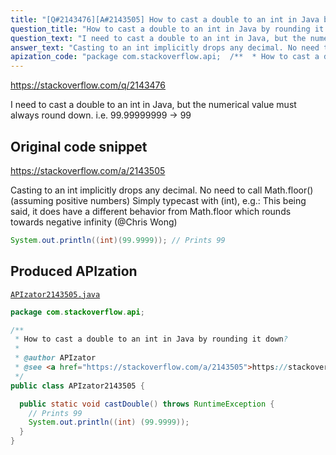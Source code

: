 ```yaml
---
title: "[Q#2143476][A#2143505] How to cast a double to an int in Java by rounding it down?"
question_title: "How to cast a double to an int in Java by rounding it down?"
question_text: "I need to cast a double to an int in Java, but the numerical value must always round down. i.e. 99.99999999 -> 99"
answer_text: "Casting to an int implicitly drops any decimal. No need to call Math.floor() (assuming positive numbers) Simply typecast with (int), e.g.: This being said, it does have a different behavior from Math.floor which rounds towards negative infinity (@Chris Wong)"
apization_code: "package com.stackoverflow.api;  /**  * How to cast a double to an int in Java by rounding it down?  *  * @author APIzator  * @see <a href=\"https://stackoverflow.com/a/2143505\">https://stackoverflow.com/a/2143505</a>  */ public class APIzator2143505 {    public static void castDouble() throws RuntimeException {     // Prints 99     System.out.println((int) (99.9999));   } }"
---
```


https://stackoverflow.com/q/2143476

I need to cast a double to an int in Java, but the numerical value must always round down. i.e. 99.99999999 -&gt; 99



## Original code snippet

https://stackoverflow.com/a/2143505

Casting to an int implicitly drops any decimal. No need to call Math.floor() (assuming positive numbers)
Simply typecast with (int), e.g.:
This being said, it does have a different behavior from Math.floor which rounds towards negative infinity (@Chris Wong)

```java
System.out.println((int)(99.9999)); // Prints 99
```

## Produced APIzation

[`APIzator2143505.java`](https://github.com/pasqualesalza/apization-temp-data/raw/master/apizations/java/APIzator2143505.java)

```java
package com.stackoverflow.api;

/**
 * How to cast a double to an int in Java by rounding it down?
 *
 * @author APIzator
 * @see <a href="https://stackoverflow.com/a/2143505">https://stackoverflow.com/a/2143505</a>
 */
public class APIzator2143505 {

  public static void castDouble() throws RuntimeException {
    // Prints 99
    System.out.println((int) (99.9999));
  }
}

```